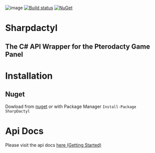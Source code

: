 ![image](https://cdn.discordapp.com/attachments/515033167850373122/610725914271285250/pterodactyl_logo_transparent.png)
[![Build status](https://ci.appveyor.com/api/projects/status/32r7s2skrgm9ubva?svg=true)](https://ci.appveyor.com/project/JayJay1989/sharpdactyl) [![NuGet](https://img.shields.io/nuget/v/SharpDactyl.svg)](https://www.nuget.org/packages/SharpDactyl)
# Sharpdactyl
## The C# API Wrapper for the Pterodacty Game Panel

# Installation
## Nuget
Dowload from [nuget](https://nuget.org/)
or with Package Manager
`Install-Package SharpDactyl`

# Api Docs
Please visit the api docs [here (Getting Started)](https://github.com/JayJay1989/Sharpdactyl/blob/master/API%20Docs/Getting%20started.md)
